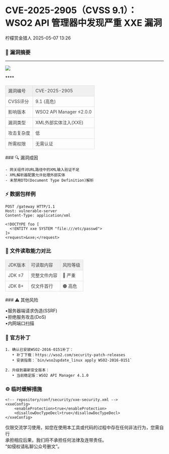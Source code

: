 #  CVE-2025-2905（CVSS 9.1）：WSO2 API 管理器中发现严重 XXE 漏洞   
 柠檬赏金猎人   2025-05-07 13:26  
  
### 📌 漏洞摘要  
  
****  
![](https://mmbiz.qpic.cn/sz_mmbiz_jpg/OkRKg4J9smXHePl8Nu16pOr6QicOPKUyNibZz9UOibL4PLn5zT6I9KkeAhw1pAw2dSPIuaVx8rgLqMshV85fCtngg/640?wx_fmt=jpeg "")  
  
****<table><thead style="box-sizing: border-box;margin: 0px;padding: 0px;text-align: left;color: rgb(63, 63, 63);line-height: 1.75;font-family: -apple-system-font, BlinkMacSystemFont, &#34;Helvetica Neue&#34;, &#34;PingFang SC&#34;, &#34;Hiragino Sans GB&#34;, &#34;Microsoft YaHei UI&#34;, &#34;Microsoft YaHei&#34;, Arial, sans-serif;background: rgba(0, 0, 0, 0.05);"><tr style="box-sizing: border-box;margin: 0px;padding: 0px;"><td style="box-sizing: border-box;margin: 0px;padding: 0.25em 0.5em;text-align: left;color: rgb(63, 63, 63);line-height: 1.75;font-family: -apple-system-font, BlinkMacSystemFont, &#34;Helvetica Neue&#34;, &#34;PingFang SC&#34;, &#34;Hiragino Sans GB&#34;, &#34;Microsoft YaHei UI&#34;, &#34;Microsoft YaHei&#34;, Arial, sans-serif;border-width: 1px;border-style: solid;border-color: rgb(223, 223, 223);"><span style="font-size: 14px;">漏洞编号</span></td><td style="box-sizing: border-box;margin: 0px;padding: 0.25em 0.5em;text-align: left;color: rgb(63, 63, 63);line-height: 1.75;font-family: -apple-system-font, BlinkMacSystemFont, &#34;Helvetica Neue&#34;, &#34;PingFang SC&#34;, &#34;Hiragino Sans GB&#34;, &#34;Microsoft YaHei UI&#34;, &#34;Microsoft YaHei&#34;, Arial, sans-serif;border-width: 1px;border-style: solid;border-color: rgb(223, 223, 223);"><span style="font-size: 14px;">CVE-2025-2905</span></td></tr></thead><tbody style="box-sizing: border-box;margin: 0px;padding: 0px;"><tr style="box-sizing: border-box;margin: 0px;padding: 0px;"><td style="box-sizing: border-box;margin: 0px;padding: 0.25em 0.5em;text-align: left;color: rgb(63, 63, 63);line-height: 1.75;font-family: -apple-system-font, BlinkMacSystemFont, &#34;Helvetica Neue&#34;, &#34;PingFang SC&#34;, &#34;Hiragino Sans GB&#34;, &#34;Microsoft YaHei UI&#34;, &#34;Microsoft YaHei&#34;, Arial, sans-serif;border-width: 1px;border-style: solid;border-color: rgb(223, 223, 223);"><span style="font-size: 14px;">CVSS评分</span></td><td style="box-sizing: border-box;margin: 0px;padding: 0.25em 0.5em;text-align: left;color: rgb(63, 63, 63);line-height: 1.75;font-family: -apple-system-font, BlinkMacSystemFont, &#34;Helvetica Neue&#34;, &#34;PingFang SC&#34;, &#34;Hiragino Sans GB&#34;, &#34;Microsoft YaHei UI&#34;, &#34;Microsoft YaHei&#34;, Arial, sans-serif;border-width: 1px;border-style: solid;border-color: rgb(223, 223, 223);"><span style="font-size: 14px;">9.1 (高危)</span></td></tr><tr style="box-sizing: border-box;margin: 0px;padding: 0px;"><td style="box-sizing: border-box;margin: 0px;padding: 0.25em 0.5em;text-align: left;color: rgb(63, 63, 63);line-height: 1.75;font-family: -apple-system-font, BlinkMacSystemFont, &#34;Helvetica Neue&#34;, &#34;PingFang SC&#34;, &#34;Hiragino Sans GB&#34;, &#34;Microsoft YaHei UI&#34;, &#34;Microsoft YaHei&#34;, Arial, sans-serif;border-width: 1px;border-style: solid;border-color: rgb(223, 223, 223);"><span style="font-size: 14px;">影响版本</span></td><td style="box-sizing: border-box;margin: 0px;padding: 0.25em 0.5em;text-align: left;color: rgb(63, 63, 63);line-height: 1.75;font-family: -apple-system-font, BlinkMacSystemFont, &#34;Helvetica Neue&#34;, &#34;PingFang SC&#34;, &#34;Hiragino Sans GB&#34;, &#34;Microsoft YaHei UI&#34;, &#34;Microsoft YaHei&#34;, Arial, sans-serif;border-width: 1px;border-style: solid;border-color: rgb(223, 223, 223);"><span style="font-size: 14px;">WSO2 API Manager ≤2.0.0</span></td></tr><tr style="box-sizing: border-box;margin: 0px;padding: 0px;"><td style="box-sizing: border-box;margin: 0px;padding: 0.25em 0.5em;text-align: left;color: rgb(63, 63, 63);line-height: 1.75;font-family: -apple-system-font, BlinkMacSystemFont, &#34;Helvetica Neue&#34;, &#34;PingFang SC&#34;, &#34;Hiragino Sans GB&#34;, &#34;Microsoft YaHei UI&#34;, &#34;Microsoft YaHei&#34;, Arial, sans-serif;border-width: 1px;border-style: solid;border-color: rgb(223, 223, 223);"><span style="font-size: 14px;">漏洞类型</span></td><td style="box-sizing: border-box;margin: 0px;padding: 0.25em 0.5em;text-align: left;color: rgb(63, 63, 63);line-height: 1.75;font-family: -apple-system-font, BlinkMacSystemFont, &#34;Helvetica Neue&#34;, &#34;PingFang SC&#34;, &#34;Hiragino Sans GB&#34;, &#34;Microsoft YaHei UI&#34;, &#34;Microsoft YaHei&#34;, Arial, sans-serif;border-width: 1px;border-style: solid;border-color: rgb(223, 223, 223);"><span style="font-size: 14px;">XML外部实体注入(XXE)</span></td></tr><tr style="box-sizing: border-box;margin: 0px;padding: 0px;"><td style="box-sizing: border-box;margin: 0px;padding: 0.25em 0.5em;text-align: left;color: rgb(63, 63, 63);line-height: 1.75;font-family: -apple-system-font, BlinkMacSystemFont, &#34;Helvetica Neue&#34;, &#34;PingFang SC&#34;, &#34;Hiragino Sans GB&#34;, &#34;Microsoft YaHei UI&#34;, &#34;Microsoft YaHei&#34;, Arial, sans-serif;border-width: 1px;border-style: solid;border-color: rgb(223, 223, 223);"><span style="font-size: 14px;">攻击复杂度</span></td><td style="box-sizing: border-box;margin: 0px;padding: 0.25em 0.5em;text-align: left;color: rgb(63, 63, 63);line-height: 1.75;font-family: -apple-system-font, BlinkMacSystemFont, &#34;Helvetica Neue&#34;, &#34;PingFang SC&#34;, &#34;Hiragino Sans GB&#34;, &#34;Microsoft YaHei UI&#34;, &#34;Microsoft YaHei&#34;, Arial, sans-serif;border-width: 1px;border-style: solid;border-color: rgb(223, 223, 223);"><span style="font-size: 14px;">低</span></td></tr><tr style="box-sizing: border-box;margin: 0px;padding: 0px;"><td style="box-sizing: border-box;margin: 0px;padding: 0.25em 0.5em;text-align: left;color: rgb(63, 63, 63);line-height: 1.75;font-family: -apple-system-font, BlinkMacSystemFont, &#34;Helvetica Neue&#34;, &#34;PingFang SC&#34;, &#34;Hiragino Sans GB&#34;, &#34;Microsoft YaHei UI&#34;, &#34;Microsoft YaHei&#34;, Arial, sans-serif;border-width: 1px;border-style: solid;border-color: rgb(223, 223, 223);"><span style="font-size: 14px;">所需权限</span></td><td style="box-sizing: border-box;margin: 0px;padding: 0.25em 0.5em;text-align: left;color: rgb(63, 63, 63);line-height: 1.75;font-family: -apple-system-font, BlinkMacSystemFont, &#34;Helvetica Neue&#34;, &#34;PingFang SC&#34;, &#34;Hiragino Sans GB&#34;, &#34;Microsoft YaHei UI&#34;, &#34;Microsoft YaHei&#34;, Arial, sans-serif;border-width: 1px;border-style: solid;border-color: rgb(223, 223, 223);"><span style="font-size: 14px;">无需认证</span></td></tr></tbody></table>### 🔍 漏洞成因  
  
```
- 网关组件对URL路径中的XML输入验证不足
- XML解析器配置允许处理外部实体
- 未禁用DTD(Document Type Definition)解析
```  
  
### ⚡ 数据包样例  
  
```
POST /gateway HTTP/1.1
Host: vulnerable-server
Content-Type: application/xml

<!DOCTYPE foo [ 
  <!ENTITY xxe SYSTEM "file:///etc/passwd"> 
]>
<request>&xxe;</request>
```  
### 📁 文件读取能力对比  
<table><thead style="box-sizing: border-box;margin: 0px;padding: 0px;text-align: left;color: rgb(63, 63, 63);line-height: 1.75;font-family: -apple-system-font, BlinkMacSystemFont, &#34;Helvetica Neue&#34;, &#34;PingFang SC&#34;, &#34;Hiragino Sans GB&#34;, &#34;Microsoft YaHei UI&#34;, &#34;Microsoft YaHei&#34;, Arial, sans-serif;background: rgba(0, 0, 0, 0.05);"><tr style="box-sizing: border-box;margin: 0px;padding: 0px;"><td style="box-sizing: border-box;margin: 0px;padding: 0.25em 0.5em;text-align: left;color: rgb(63, 63, 63);line-height: 1.75;font-family: -apple-system-font, BlinkMacSystemFont, &#34;Helvetica Neue&#34;, &#34;PingFang SC&#34;, &#34;Hiragino Sans GB&#34;, &#34;Microsoft YaHei UI&#34;, &#34;Microsoft YaHei&#34;, Arial, sans-serif;border-width: 1px;border-style: solid;border-color: rgb(223, 223, 223);"><span style="font-size: 14px;">JDK版本</span></td><td style="box-sizing: border-box;margin: 0px;padding: 0.25em 0.5em;text-align: left;color: rgb(63, 63, 63);line-height: 1.75;font-family: -apple-system-font, BlinkMacSystemFont, &#34;Helvetica Neue&#34;, &#34;PingFang SC&#34;, &#34;Hiragino Sans GB&#34;, &#34;Microsoft YaHei UI&#34;, &#34;Microsoft YaHei&#34;, Arial, sans-serif;border-width: 1px;border-style: solid;border-color: rgb(223, 223, 223);"><span style="font-size: 14px;">可读取内容</span></td><td style="box-sizing: border-box;margin: 0px;padding: 0.25em 0.5em;text-align: left;color: rgb(63, 63, 63);line-height: 1.75;font-family: -apple-system-font, BlinkMacSystemFont, &#34;Helvetica Neue&#34;, &#34;PingFang SC&#34;, &#34;Hiragino Sans GB&#34;, &#34;Microsoft YaHei UI&#34;, &#34;Microsoft YaHei&#34;, Arial, sans-serif;border-width: 1px;border-style: solid;border-color: rgb(223, 223, 223);"><span style="font-size: 14px;">风险等级</span></td></tr></thead><tbody style="box-sizing: border-box;margin: 0px;padding: 0px;"><tr style="box-sizing: border-box;margin: 0px;padding: 0px;"><td style="box-sizing: border-box;margin: 0px;padding: 0.25em 0.5em;text-align: left;color: rgb(63, 63, 63);line-height: 1.75;font-family: -apple-system-font, BlinkMacSystemFont, &#34;Helvetica Neue&#34;, &#34;PingFang SC&#34;, &#34;Hiragino Sans GB&#34;, &#34;Microsoft YaHei UI&#34;, &#34;Microsoft YaHei&#34;, Arial, sans-serif;border-width: 1px;border-style: solid;border-color: rgb(223, 223, 223);"><span style="font-size: 14px;">JDK ≤7</span></td><td style="box-sizing: border-box;margin: 0px;padding: 0.25em 0.5em;text-align: left;color: rgb(63, 63, 63);line-height: 1.75;font-family: -apple-system-font, BlinkMacSystemFont, &#34;Helvetica Neue&#34;, &#34;PingFang SC&#34;, &#34;Hiragino Sans GB&#34;, &#34;Microsoft YaHei UI&#34;, &#34;Microsoft YaHei&#34;, Arial, sans-serif;border-width: 1px;border-style: solid;border-color: rgb(223, 223, 223);"><span style="font-size: 14px;">完整文件内容</span></td><td style="box-sizing: border-box;margin: 0px;padding: 0.25em 0.5em;text-align: left;color: rgb(63, 63, 63);line-height: 1.75;font-family: -apple-system-font, BlinkMacSystemFont, &#34;Helvetica Neue&#34;, &#34;PingFang SC&#34;, &#34;Hiragino Sans GB&#34;, &#34;Microsoft YaHei UI&#34;, &#34;Microsoft YaHei&#34;, Arial, sans-serif;border-width: 1px;border-style: solid;border-color: rgb(223, 223, 223);"><span style="font-size: 14px;">🔴 严重</span></td></tr><tr style="box-sizing: border-box;margin: 0px;padding: 0px;"><td style="box-sizing: border-box;margin: 0px;padding: 0.25em 0.5em;text-align: left;color: rgb(63, 63, 63);line-height: 1.75;font-family: -apple-system-font, BlinkMacSystemFont, &#34;Helvetica Neue&#34;, &#34;PingFang SC&#34;, &#34;Hiragino Sans GB&#34;, &#34;Microsoft YaHei UI&#34;, &#34;Microsoft YaHei&#34;, Arial, sans-serif;border-width: 1px;border-style: solid;border-color: rgb(223, 223, 223);"><span style="font-size: 14px;">JDK 8+</span></td><td style="box-sizing: border-box;margin: 0px;padding: 0.25em 0.5em;text-align: left;color: rgb(63, 63, 63);line-height: 1.75;font-family: -apple-system-font, BlinkMacSystemFont, &#34;Helvetica Neue&#34;, &#34;PingFang SC&#34;, &#34;Hiragino Sans GB&#34;, &#34;Microsoft YaHei UI&#34;, &#34;Microsoft YaHei&#34;, Arial, sans-serif;border-width: 1px;border-style: solid;border-color: rgb(223, 223, 223);"><span style="font-size: 14px;">仅文件首行</span></td><td style="box-sizing: border-box;margin: 0px;padding: 0.25em 0.5em;text-align: left;color: rgb(63, 63, 63);line-height: 1.75;font-family: -apple-system-font, BlinkMacSystemFont, &#34;Helvetica Neue&#34;, &#34;PingFang SC&#34;, &#34;Hiragino Sans GB&#34;, &#34;Microsoft YaHei UI&#34;, &#34;Microsoft YaHei&#34;, Arial, sans-serif;border-width: 1px;border-style: solid;border-color: rgb(223, 223, 223);"><span style="font-size: 14px;">🟠 高危</span></td></tr></tbody></table>### ⚠️ 其他风险  
  
•服务器端请求伪造(SSRF)  
•拒绝服务攻击(DoS)  
•内网端口扫描  
### 🔧 官方补丁  
  
```
1. 确认已安装WSO2-2016-0151补丁：
   • 补丁下载：https://wso2.com/security-patch-releases
   • 安装指南：`bin/wso2update_linux apply WSO2-2016-0151`

2. 升级到最新安全版本：
   • 当前稳定版：WSO2 API Manager 4.1.0
```  
### ⚙️ 临时缓解措施  
  
```
<!-- repository/conf/security/xxe-security.xml -->
<xxeConfig>
    <enableProtection>true</enableProtection>
    <disallowDocTypeDecl>true</disallowDocTypeDecl>
</xxeConfig>
```  
  
  
  
仅限交流学习使用，如您在使用本工具或代码的过程中存在任何非法行为，您需自行  
承担相应后果，我们将不承担任何法律及连带责任。  
“如侵权请私聊公众号删文”。  
  
